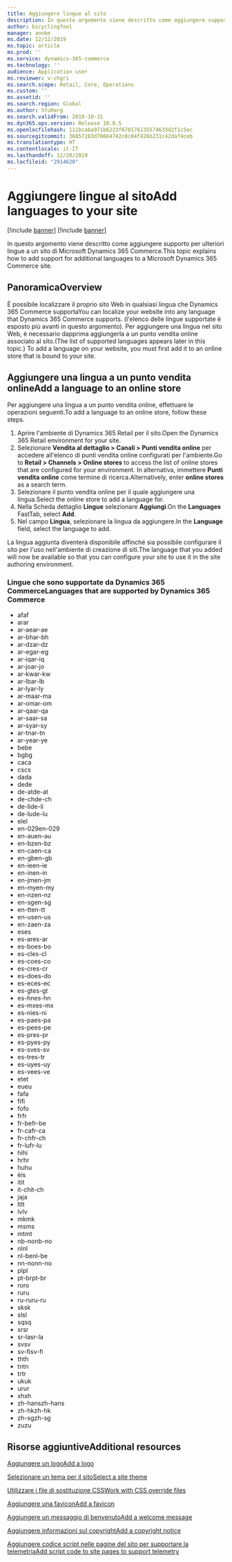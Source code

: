 ```yaml
---
title: Aggiungere lingue al sito
description: In questo argomento viene descritto come aggiungere supporto per ulteriori lingue a un sito di Microsoft Dynamics 365 Commerce.
author: bicyclingfool
manager: annbe
ms.date: 12/12/2019
ms.topic: article
ms.prod: ''
ms.service: dynamics-365-commerce
ms.technology: ''
audience: Application user
ms.reviewer: v-chgri
ms.search.scope: Retail, Core, Operations
ms.custom: ''
ms.assetid: ''
ms.search.region: Global
ms.author: StuHarg
ms.search.validFrom: 2019-10-31
ms.dyn365.ops.version: Release 10.0.5
ms.openlocfilehash: 111bcaba971b6223f670176135574633d2f1c5ec
ms.sourcegitcommit: 36857283d70664742c8c04f426b231c42daf4ceb
ms.translationtype: HT
ms.contentlocale: it-IT
ms.lasthandoff: 12/20/2019
ms.locfileid: "2914620"
---
```

# <a name="add-languages-to-your-site"></a><span data-ttu-id="d0f43-103">Aggiungere lingue al sito</span><span class="sxs-lookup"><span data-stu-id="d0f43-103">Add languages to your site</span></span>

[!include [banner](includes/preview-banner.md)]
[!include [banner](includes/banner.md)]

<span data-ttu-id="d0f43-104">In questo argomento viene descritto come aggiungere supporto per ulteriori lingue a un sito di Microsoft Dynamics 365 Commerce.</span><span class="sxs-lookup"><span data-stu-id="d0f43-104">This topic explains how to add support for additional languages to a Microsoft Dynamics 365 Commerce site.</span></span>

## <a name="overview"></a><span data-ttu-id="d0f43-105">Panoramica</span><span class="sxs-lookup"><span data-stu-id="d0f43-105">Overview</span></span>

<span data-ttu-id="d0f43-106">È possibile localizzare il proprio sito Web in qualsiasi lingua che Dynamics 365 Commerce supporta</span><span class="sxs-lookup"><span data-stu-id="d0f43-106">You can localize your website into any language that Dynamics 365 Commerce supports.</span></span> <span data-ttu-id="d0f43-107">(l'elenco delle lingue supportate è esposto più avanti in questo argomento). Per aggiungere una lingua nel sito Web, è necessario dapprima aggiungerla a un punto vendita online associato al sito.</span><span class="sxs-lookup"><span data-stu-id="d0f43-107">(The list of supported languages appears later in this topic.) To add a language on your website, you must first add it to an online store that is bound to your site.</span></span>

## <a name="add-a-language-to-an-online-store"></a><span data-ttu-id="d0f43-108">Aggiungere una lingua a un punto vendita online</span><span class="sxs-lookup"><span data-stu-id="d0f43-108">Add a language to an online store</span></span>

<span data-ttu-id="d0f43-109">Per aggiungere una lingua a un punto vendita online, effettuare le operazioni seguenti.</span><span class="sxs-lookup"><span data-stu-id="d0f43-109">To add a language to an online store, follow these steps.</span></span>

1. <span data-ttu-id="d0f43-110">Aprire l'ambiente di Dynamics 365 Retail per il sito.</span><span class="sxs-lookup"><span data-stu-id="d0f43-110">Open the Dynamics 365 Retail environment for your site.</span></span>
1. <span data-ttu-id="d0f43-111">Selezionare **Vendita al dettaglio \> Canali \> Punti vendita online** per accedere all'elenco di punti vendita online configurati per l'ambiente.</span><span class="sxs-lookup"><span data-stu-id="d0f43-111">Go to **Retail \> Channels \> Online stores** to access the list of online stores that are configured for your environment.</span></span> <span data-ttu-id="d0f43-112">In alternativa, immettere **Punti vendita online** come termine di ricerca.</span><span class="sxs-lookup"><span data-stu-id="d0f43-112">Alternatively, enter **online stores** as a search term.</span></span>
1. <span data-ttu-id="d0f43-113">Selezionare il punto vendita online per il quale aggiungere una lingua.</span><span class="sxs-lookup"><span data-stu-id="d0f43-113">Select the online store to add a language for.</span></span>
1. <span data-ttu-id="d0f43-114">Nella Scheda dettaglio **Lingue** selezionare **Aggiungi**.</span><span class="sxs-lookup"><span data-stu-id="d0f43-114">On the **Languages** FastTab, select **Add**.</span></span>
1. <span data-ttu-id="d0f43-115">Nel campo **Lingua**, selezionare la lingua da aggiungere.</span><span class="sxs-lookup"><span data-stu-id="d0f43-115">In the **Language** field, select the language to add.</span></span>

<span data-ttu-id="d0f43-116">La lingua aggiunta diventerà disponibile affinché sia possibile configurare il sito per l'uso nell'ambiente di creazione di siti.</span><span class="sxs-lookup"><span data-stu-id="d0f43-116">The language that you added will now be available so that you can configure your site to use it in the site authoring environment.</span></span>

### <a name="languages-that-are-supported-by-dynamics-365-commerce"></a><span data-ttu-id="d0f43-117">Lingue che sono supportate da Dynamics 365 Commerce</span><span class="sxs-lookup"><span data-stu-id="d0f43-117">Languages that are supported by Dynamics 365 Commerce</span></span>

- <span data-ttu-id="d0f43-118">af</span><span class="sxs-lookup"><span data-stu-id="d0f43-118">af</span></span>
- <span data-ttu-id="d0f43-119">ar</span><span class="sxs-lookup"><span data-stu-id="d0f43-119">ar</span></span>
- <span data-ttu-id="d0f43-120">ar-ae</span><span class="sxs-lookup"><span data-stu-id="d0f43-120">ar-ae</span></span>
- <span data-ttu-id="d0f43-121">ar-bh</span><span class="sxs-lookup"><span data-stu-id="d0f43-121">ar-bh</span></span>
- <span data-ttu-id="d0f43-122">ar-dz</span><span class="sxs-lookup"><span data-stu-id="d0f43-122">ar-dz</span></span>
- <span data-ttu-id="d0f43-123">ar-eg</span><span class="sxs-lookup"><span data-stu-id="d0f43-123">ar-eg</span></span>
- <span data-ttu-id="d0f43-124">ar-iq</span><span class="sxs-lookup"><span data-stu-id="d0f43-124">ar-iq</span></span>
- <span data-ttu-id="d0f43-125">ar-jo</span><span class="sxs-lookup"><span data-stu-id="d0f43-125">ar-jo</span></span>
- <span data-ttu-id="d0f43-126">ar-kw</span><span class="sxs-lookup"><span data-stu-id="d0f43-126">ar-kw</span></span>
- <span data-ttu-id="d0f43-127">ar-lb</span><span class="sxs-lookup"><span data-stu-id="d0f43-127">ar-lb</span></span>
- <span data-ttu-id="d0f43-128">ar-ly</span><span class="sxs-lookup"><span data-stu-id="d0f43-128">ar-ly</span></span>
- <span data-ttu-id="d0f43-129">ar-ma</span><span class="sxs-lookup"><span data-stu-id="d0f43-129">ar-ma</span></span>
- <span data-ttu-id="d0f43-130">ar-om</span><span class="sxs-lookup"><span data-stu-id="d0f43-130">ar-om</span></span>
- <span data-ttu-id="d0f43-131">ar-qa</span><span class="sxs-lookup"><span data-stu-id="d0f43-131">ar-qa</span></span>
- <span data-ttu-id="d0f43-132">ar-sa</span><span class="sxs-lookup"><span data-stu-id="d0f43-132">ar-sa</span></span>
- <span data-ttu-id="d0f43-133">ar-sy</span><span class="sxs-lookup"><span data-stu-id="d0f43-133">ar-sy</span></span>
- <span data-ttu-id="d0f43-134">ar-tn</span><span class="sxs-lookup"><span data-stu-id="d0f43-134">ar-tn</span></span>
- <span data-ttu-id="d0f43-135">ar-ye</span><span class="sxs-lookup"><span data-stu-id="d0f43-135">ar-ye</span></span>
- <span data-ttu-id="d0f43-136">be</span><span class="sxs-lookup"><span data-stu-id="d0f43-136">be</span></span>
- <span data-ttu-id="d0f43-137">bg</span><span class="sxs-lookup"><span data-stu-id="d0f43-137">bg</span></span>
- <span data-ttu-id="d0f43-138">ca</span><span class="sxs-lookup"><span data-stu-id="d0f43-138">ca</span></span>
- <span data-ttu-id="d0f43-139">cs</span><span class="sxs-lookup"><span data-stu-id="d0f43-139">cs</span></span>
- <span data-ttu-id="d0f43-140">da</span><span class="sxs-lookup"><span data-stu-id="d0f43-140">da</span></span>
- <span data-ttu-id="d0f43-141">de</span><span class="sxs-lookup"><span data-stu-id="d0f43-141">de</span></span>
- <span data-ttu-id="d0f43-142">de-at</span><span class="sxs-lookup"><span data-stu-id="d0f43-142">de-at</span></span>
- <span data-ttu-id="d0f43-143">de-ch</span><span class="sxs-lookup"><span data-stu-id="d0f43-143">de-ch</span></span>
- <span data-ttu-id="d0f43-144">de-li</span><span class="sxs-lookup"><span data-stu-id="d0f43-144">de-li</span></span>
- <span data-ttu-id="d0f43-145">de-lu</span><span class="sxs-lookup"><span data-stu-id="d0f43-145">de-lu</span></span>
- <span data-ttu-id="d0f43-146">el</span><span class="sxs-lookup"><span data-stu-id="d0f43-146">el</span></span>
- <span data-ttu-id="d0f43-147">en-029</span><span class="sxs-lookup"><span data-stu-id="d0f43-147">en-029</span></span>
- <span data-ttu-id="d0f43-148">en-au</span><span class="sxs-lookup"><span data-stu-id="d0f43-148">en-au</span></span>
- <span data-ttu-id="d0f43-149">en-bz</span><span class="sxs-lookup"><span data-stu-id="d0f43-149">en-bz</span></span>
- <span data-ttu-id="d0f43-150">en-ca</span><span class="sxs-lookup"><span data-stu-id="d0f43-150">en-ca</span></span>
- <span data-ttu-id="d0f43-151">en-gb</span><span class="sxs-lookup"><span data-stu-id="d0f43-151">en-gb</span></span>
- <span data-ttu-id="d0f43-152">en-ie</span><span class="sxs-lookup"><span data-stu-id="d0f43-152">en-ie</span></span>
- <span data-ttu-id="d0f43-153">en-in</span><span class="sxs-lookup"><span data-stu-id="d0f43-153">en-in</span></span>
- <span data-ttu-id="d0f43-154">en-jm</span><span class="sxs-lookup"><span data-stu-id="d0f43-154">en-jm</span></span>
- <span data-ttu-id="d0f43-155">en-my</span><span class="sxs-lookup"><span data-stu-id="d0f43-155">en-my</span></span>
- <span data-ttu-id="d0f43-156">en-nz</span><span class="sxs-lookup"><span data-stu-id="d0f43-156">en-nz</span></span>
- <span data-ttu-id="d0f43-157">en-sg</span><span class="sxs-lookup"><span data-stu-id="d0f43-157">en-sg</span></span>
- <span data-ttu-id="d0f43-158">en-tt</span><span class="sxs-lookup"><span data-stu-id="d0f43-158">en-tt</span></span>
- <span data-ttu-id="d0f43-159">en-us</span><span class="sxs-lookup"><span data-stu-id="d0f43-159">en-us</span></span>
- <span data-ttu-id="d0f43-160">en-za</span><span class="sxs-lookup"><span data-stu-id="d0f43-160">en-za</span></span>
- <span data-ttu-id="d0f43-161">es</span><span class="sxs-lookup"><span data-stu-id="d0f43-161">es</span></span>
- <span data-ttu-id="d0f43-162">es-ar</span><span class="sxs-lookup"><span data-stu-id="d0f43-162">es-ar</span></span>
- <span data-ttu-id="d0f43-163">es-bo</span><span class="sxs-lookup"><span data-stu-id="d0f43-163">es-bo</span></span>
- <span data-ttu-id="d0f43-164">es-cl</span><span class="sxs-lookup"><span data-stu-id="d0f43-164">es-cl</span></span>
- <span data-ttu-id="d0f43-165">es-co</span><span class="sxs-lookup"><span data-stu-id="d0f43-165">es-co</span></span>
- <span data-ttu-id="d0f43-166">es-cr</span><span class="sxs-lookup"><span data-stu-id="d0f43-166">es-cr</span></span>
- <span data-ttu-id="d0f43-167">es-do</span><span class="sxs-lookup"><span data-stu-id="d0f43-167">es-do</span></span>
- <span data-ttu-id="d0f43-168">es-ec</span><span class="sxs-lookup"><span data-stu-id="d0f43-168">es-ec</span></span>
- <span data-ttu-id="d0f43-169">es-gt</span><span class="sxs-lookup"><span data-stu-id="d0f43-169">es-gt</span></span>
- <span data-ttu-id="d0f43-170">es-hn</span><span class="sxs-lookup"><span data-stu-id="d0f43-170">es-hn</span></span>
- <span data-ttu-id="d0f43-171">es-mx</span><span class="sxs-lookup"><span data-stu-id="d0f43-171">es-mx</span></span>
- <span data-ttu-id="d0f43-172">es-ni</span><span class="sxs-lookup"><span data-stu-id="d0f43-172">es-ni</span></span>
- <span data-ttu-id="d0f43-173">es-pa</span><span class="sxs-lookup"><span data-stu-id="d0f43-173">es-pa</span></span>
- <span data-ttu-id="d0f43-174">es-pe</span><span class="sxs-lookup"><span data-stu-id="d0f43-174">es-pe</span></span>
- <span data-ttu-id="d0f43-175">es-pr</span><span class="sxs-lookup"><span data-stu-id="d0f43-175">es-pr</span></span>
- <span data-ttu-id="d0f43-176">es-py</span><span class="sxs-lookup"><span data-stu-id="d0f43-176">es-py</span></span>
- <span data-ttu-id="d0f43-177">es-sv</span><span class="sxs-lookup"><span data-stu-id="d0f43-177">es-sv</span></span>
- <span data-ttu-id="d0f43-178">es-tr</span><span class="sxs-lookup"><span data-stu-id="d0f43-178">es-tr</span></span>
- <span data-ttu-id="d0f43-179">es-uy</span><span class="sxs-lookup"><span data-stu-id="d0f43-179">es-uy</span></span>
- <span data-ttu-id="d0f43-180">es-ve</span><span class="sxs-lookup"><span data-stu-id="d0f43-180">es-ve</span></span>
- <span data-ttu-id="d0f43-181">et</span><span class="sxs-lookup"><span data-stu-id="d0f43-181">et</span></span>
- <span data-ttu-id="d0f43-182">eu</span><span class="sxs-lookup"><span data-stu-id="d0f43-182">eu</span></span>
- <span data-ttu-id="d0f43-183">fa</span><span class="sxs-lookup"><span data-stu-id="d0f43-183">fa</span></span>
- <span data-ttu-id="d0f43-184">fi</span><span class="sxs-lookup"><span data-stu-id="d0f43-184">fi</span></span>
- <span data-ttu-id="d0f43-185">fo</span><span class="sxs-lookup"><span data-stu-id="d0f43-185">fo</span></span>
- <span data-ttu-id="d0f43-186">fr</span><span class="sxs-lookup"><span data-stu-id="d0f43-186">fr</span></span>
- <span data-ttu-id="d0f43-187">fr-be</span><span class="sxs-lookup"><span data-stu-id="d0f43-187">fr-be</span></span>
- <span data-ttu-id="d0f43-188">fr-ca</span><span class="sxs-lookup"><span data-stu-id="d0f43-188">fr-ca</span></span>
- <span data-ttu-id="d0f43-189">fr-ch</span><span class="sxs-lookup"><span data-stu-id="d0f43-189">fr-ch</span></span>
- <span data-ttu-id="d0f43-190">fr-lu</span><span class="sxs-lookup"><span data-stu-id="d0f43-190">fr-lu</span></span>
- <span data-ttu-id="d0f43-191">hi</span><span class="sxs-lookup"><span data-stu-id="d0f43-191">hi</span></span>
- <span data-ttu-id="d0f43-192">hr</span><span class="sxs-lookup"><span data-stu-id="d0f43-192">hr</span></span>
- <span data-ttu-id="d0f43-193">hu</span><span class="sxs-lookup"><span data-stu-id="d0f43-193">hu</span></span>
- <span data-ttu-id="d0f43-194">è</span><span class="sxs-lookup"><span data-stu-id="d0f43-194">is</span></span>
- <span data-ttu-id="d0f43-195">it</span><span class="sxs-lookup"><span data-stu-id="d0f43-195">it</span></span>
- <span data-ttu-id="d0f43-196">it-ch</span><span class="sxs-lookup"><span data-stu-id="d0f43-196">it-ch</span></span>
- <span data-ttu-id="d0f43-197">ja</span><span class="sxs-lookup"><span data-stu-id="d0f43-197">ja</span></span>
- <span data-ttu-id="d0f43-198">lt</span><span class="sxs-lookup"><span data-stu-id="d0f43-198">lt</span></span>
- <span data-ttu-id="d0f43-199">lv</span><span class="sxs-lookup"><span data-stu-id="d0f43-199">lv</span></span>
- <span data-ttu-id="d0f43-200">mk</span><span class="sxs-lookup"><span data-stu-id="d0f43-200">mk</span></span>
- <span data-ttu-id="d0f43-201">ms</span><span class="sxs-lookup"><span data-stu-id="d0f43-201">ms</span></span>
- <span data-ttu-id="d0f43-202">mt</span><span class="sxs-lookup"><span data-stu-id="d0f43-202">mt</span></span>
- <span data-ttu-id="d0f43-203">nb-no</span><span class="sxs-lookup"><span data-stu-id="d0f43-203">nb-no</span></span>
- <span data-ttu-id="d0f43-204">nl</span><span class="sxs-lookup"><span data-stu-id="d0f43-204">nl</span></span>
- <span data-ttu-id="d0f43-205">nl-be</span><span class="sxs-lookup"><span data-stu-id="d0f43-205">nl-be</span></span>
- <span data-ttu-id="d0f43-206">nn-no</span><span class="sxs-lookup"><span data-stu-id="d0f43-206">nn-no</span></span>
- <span data-ttu-id="d0f43-207">pl</span><span class="sxs-lookup"><span data-stu-id="d0f43-207">pl</span></span>
- <span data-ttu-id="d0f43-208">pt-br</span><span class="sxs-lookup"><span data-stu-id="d0f43-208">pt-br</span></span>
- <span data-ttu-id="d0f43-209">ro</span><span class="sxs-lookup"><span data-stu-id="d0f43-209">ro</span></span>
- <span data-ttu-id="d0f43-210">ru</span><span class="sxs-lookup"><span data-stu-id="d0f43-210">ru</span></span>
- <span data-ttu-id="d0f43-211">ru-ru</span><span class="sxs-lookup"><span data-stu-id="d0f43-211">ru-ru</span></span>
- <span data-ttu-id="d0f43-212">sk</span><span class="sxs-lookup"><span data-stu-id="d0f43-212">sk</span></span>
- <span data-ttu-id="d0f43-213">sl</span><span class="sxs-lookup"><span data-stu-id="d0f43-213">sl</span></span>
- <span data-ttu-id="d0f43-214">sq</span><span class="sxs-lookup"><span data-stu-id="d0f43-214">sq</span></span>
- <span data-ttu-id="d0f43-215">sr</span><span class="sxs-lookup"><span data-stu-id="d0f43-215">sr</span></span>
- <span data-ttu-id="d0f43-216">sr-la</span><span class="sxs-lookup"><span data-stu-id="d0f43-216">sr-la</span></span>
- <span data-ttu-id="d0f43-217">sv</span><span class="sxs-lookup"><span data-stu-id="d0f43-217">sv</span></span>
- <span data-ttu-id="d0f43-218">sv-fi</span><span class="sxs-lookup"><span data-stu-id="d0f43-218">sv-fi</span></span>
- <span data-ttu-id="d0f43-219">th</span><span class="sxs-lookup"><span data-stu-id="d0f43-219">th</span></span>
- <span data-ttu-id="d0f43-220">tn</span><span class="sxs-lookup"><span data-stu-id="d0f43-220">tn</span></span>
- <span data-ttu-id="d0f43-221">tr</span><span class="sxs-lookup"><span data-stu-id="d0f43-221">tr</span></span>
- <span data-ttu-id="d0f43-222">uk</span><span class="sxs-lookup"><span data-stu-id="d0f43-222">uk</span></span>
- <span data-ttu-id="d0f43-223">ur</span><span class="sxs-lookup"><span data-stu-id="d0f43-223">ur</span></span>
- <span data-ttu-id="d0f43-224">xh</span><span class="sxs-lookup"><span data-stu-id="d0f43-224">xh</span></span>
- <span data-ttu-id="d0f43-225">zh-hans</span><span class="sxs-lookup"><span data-stu-id="d0f43-225">zh-hans</span></span>
- <span data-ttu-id="d0f43-226">zh-hk</span><span class="sxs-lookup"><span data-stu-id="d0f43-226">zh-hk</span></span>
- <span data-ttu-id="d0f43-227">zh-sg</span><span class="sxs-lookup"><span data-stu-id="d0f43-227">zh-sg</span></span>
- <span data-ttu-id="d0f43-228">zu</span><span class="sxs-lookup"><span data-stu-id="d0f43-228">zu</span></span>

## <a name="additional-resources"></a><span data-ttu-id="d0f43-229">Risorse aggiuntive</span><span class="sxs-lookup"><span data-stu-id="d0f43-229">Additional resources</span></span>

[<span data-ttu-id="d0f43-230">Aggiungere un logo</span><span class="sxs-lookup"><span data-stu-id="d0f43-230">Add a logo</span></span>](add-logo.md)

[<span data-ttu-id="d0f43-231">Selezionare un tema per il sito</span><span class="sxs-lookup"><span data-stu-id="d0f43-231">Select a site theme</span></span>](select-site-theme.md)

[<span data-ttu-id="d0f43-232">Utilizzare i file di sostituzione CSS</span><span class="sxs-lookup"><span data-stu-id="d0f43-232">Work with CSS override files</span></span>](css-override-files.md)

[<span data-ttu-id="d0f43-233">Aggiungere una favicon</span><span class="sxs-lookup"><span data-stu-id="d0f43-233">Add a favicon</span></span>](add-favicon.md)

[<span data-ttu-id="d0f43-234">Aggiungere un messaggio di benvenuto</span><span class="sxs-lookup"><span data-stu-id="d0f43-234">Add a welcome message</span></span>](add-welcome-message.md)

[<span data-ttu-id="d0f43-235">Aggiungere informazioni sul copyright</span><span class="sxs-lookup"><span data-stu-id="d0f43-235">Add a copyright notice</span></span>](add-copyright-notice.md)

[<span data-ttu-id="d0f43-236">Aggiungere codice script nelle pagine del sito per supportare la telemetria</span><span class="sxs-lookup"><span data-stu-id="d0f43-236">Add script code to site pages to support telemetry</span></span>](add-telemetry.md)
